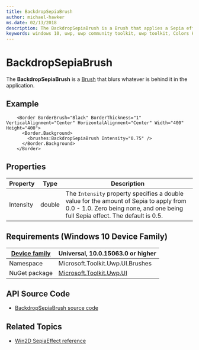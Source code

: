 ```yaml
---
title: BackdropSepiaBrush
author: michael-hawker
ms.date: 02/13/2018
description: The BackdropSepiaBrush is a Brush that applies a Sepia effect to whatever is behind it in the application.
keywords: windows 10, uwp, uwp community toolkit, uwp toolkit, Colors Helper
---
```


# BackdropSepiaBrush

The **BackdropSepiaBrush** is a [Brush](https://docs.microsoft.com/en-us/uwp/api/windows.ui.xaml.media.brush) that blurs whatever is behind it in the application.

## Example

```xaml
    <Border BorderBrush="Black" BorderThickness="1" VerticalAlignment="Center" HorizontalAlignment="Center" Width="400" Height="400">
      <Border.Background>
        <brushes:BackdropSepiaBrush Intensity="0.75" />
      </Border.Background>
    </Border>
```

## Properties

| Property | Type | Description |
| -- | -- | -- |
| Intensity | double | The `Intensity` property specifies a double value for the amount of Sepia to apply from 0.0 - 1.0.  Zero being none, and one being full Sepia effect.  The default is 0.5. |

## Requirements (Windows 10 Device Family)

| [Device family](http://go.microsoft.com/fwlink/p/?LinkID=526370) | Universal, 10.0.15063.0 or higher |
| --- | --- |
| Namespace | Microsoft.Toolkit.Uwp.UI.Brushes |
| NuGet package | [Microsoft.Toolkit.Uwp.UI](https://www.nuget.org/packages/Microsoft.Toolkit.Uwp.UI/) |

## API Source Code

- [BackdropSepiaBrush source code](https://github.com/Microsoft/UWPCommunityToolkit/blob/master/Microsoft.Toolkit.Uwp/Brushes/BackdropSepiaBrush.cs)

## Related Topics

- [Win2D SepiaEffect reference](http://microsoft.github.io/Win2D/html/T_Microsoft_Graphics_Canvas_Effects_SepiaEffect.htm)

